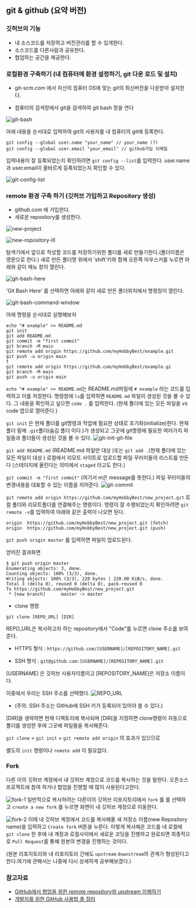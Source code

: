 ## git & github (요약 버전)

### 깃허브의 기능

- 내 소스코드를 저장하고 버전관리를 할 수 있게한다.
- 소스코드를 다른사람과 공유한다.
- 협업하는 공간을 제공한다.

### 로컬환경 구축하기 (내 컴퓨터에 환경 설정하기, git 다운 로드 및 설치)

- git-scm.com 에서 자신의 컴퓨터 OS에 맞는 git의 최신버전을 다운받아 설치한다.

- 컴퓨터의 검색창에서 git을 검색하여  git bash 창을 연다

![git-bash](/images/2022-12-20/2022-12-20-git-bash.png)

아래 내용을 순서대로 입력하여 git의 사용자를 내 컴퓨터의 git에 등록한다.

``` git
git config --global user.name "your_name" // your_name (?)
git config --global user.email "your_email" // github가입 이메일
```

입력내용이 잘 등록되었는지 확인하려면 `git config --list`를 입력한다.
user.name과 user.email이 올바르게 등록되었는지 확인할 수 있다.

![git-config-list](/images/2022-12-20/2022-12-20-git-config-list.png)

### remote 환경 구축 하기 (깃허브 가입하고 Repository 생성)

- github.com 에 가입한다.
- 새로운 repository를 생성한다.

![new-project](/images/2022-12-20/2022-12-18-new-project01.png)

![new-ropository-III](/images/2022-12-20/2022-12-18-new-ropository-III.png)

탐색기에서 앞으로 작성할 코드를 저장하기위한 폴더를 새로 만들기한다.(폴더이름은 영문으로 한다.)
새로 만든 폴더명 위에서 'shift'키와 함께 오른쪽 마우스키를 누르면 아래와 같이  메뉴 창이 열린다.

![git-bash-here](/images/2022-12-20/2022-12-20-git-bash-here.png)

 'Git Bash Here' 를 선택하면 아래와 같이 새로 만든 폴더위치에서 명령창이 열린다.

![git-bash-command-window](/images/2022-12-20/2022-12-20-git-bash-command-window.png)

아래 명령을 순서대로 실행해보자

``` git
echo "# example" >> README.md
git init
git add README.md
git commit -m "first commit"
git branch -M main
git remote add origin https://github.com/myHobbyBest/example.git
git push -u origin main
t
git remote add origin https://github.com/myHobbyBest/example.gi
git branch -M main
git push -u origin main
```

`echo "# example" >> README.md`는 README.md파일에 `# example` 라는 코드를 입력하고 이를 저장한다.
명령창에 `ls`를 입력하면 `README.md` 파일이 생성된 것을 볼 수 있다. 그 내용을 확인하고 싶으면 `code .` 를 입력한다. (현재 폴더에 있는 모든 파일을 vs code 앱으로 열어준다.)

`git init` 은 현재 폴더를 git명령과 작업에 필요한 상태로 초기화(initialize)한다.
현재 폴더 밑에 `.git`폴더(숨김 폴더 이다.)가 생성되고 그곳에 git명령에 필요한 여러가지 파일들과 폴더들이 생성된 것을 볼 수 있다.
![git-init-git-file](/images/2022-12-20/2022-12-20-git-init-git-file.png)

`git add README.md` (README.md 파일만 대상 )또는 `git add .`(현재 폴더에 있는 모든 파일이 대상 ) 로컬에서 리모트 사이트로 업로드할 파일 꾸러미들의 리스트를 만든다 (스테이지에 올린다는 의미에서 `staged` 라고도 한다.)

`git commit -m "first commit"` (여기서 m은 message를 뜻한다.) 파일 꾸러미들의 변경내용을 대표할 수 있는 이름을 지어준다.
![git-commit](/images/2022-12-20/2022-12-21-git-commit.png)

`git remote add origin https://github.com/myHobbyBest/new_project.git`
로컬 폴더와 리모트폴더를 연결해주는 명령이다.  명령이 잘 수행되었는지 확인하려면  `git remote -v`를 입력하여 아래와 같은 출력이 나오면 된다.

``` terminal
origin  https://github.com/myHobbyBest/new_project.git (fetch)
origin  https://github.com/myHobbyBest/new_project.git (push)
```

`git push origin master` 를 입력하면 파일이 업로드된다.

얻어진 결과화면

``` terminal
$ git push origin master
Enumerating objects: 3, done.
Counting objects: 100% (3/3), done.
Writing objects: 100% (3/3), 220 bytes | 220.00 KiB/s, done.
Total 3 (delta 0), reused 0 (delta 0), pack-reused 0
To https://github.com/myHobbyBest/new_project.git
 * [new branch]      master -> master
```

- clone 명령

`git clone [REPO_URL] [DIR]`

REPO_URL은 복사하고자 하는 repository에서 "Code"를 누르면 clone 주소를 보여준다.

- HTTPS 형식 : `https://github.com/[USERNAME]/[REPOSITORY_NAME].git`

- SSH 형식 : `git@github.com:[USERNAME]/[REPOSITORY_NAME].git`

[USERNAME] 은 깃허브 사용자이름이고 [REPOSITORY_NAME]은 저장소 이름이다.

이중에서 우리는 SSH 주소를 선택했다.
![REPO_URL](/images/2022-12-20/2022-12-21-repo-URL.png)

- (주의: SSH 주소는 GitHub에 SSH 키가 등록되어 있어야 쓸 수 있다.)

[DIR]을 생략하면 현재 디렉토리에 복사되며 [DIR[을 지정하면 clone명령이 자동으로 폴더를 생성한 후에 그곳에 파일들을 복사해준다.

`git clone` =  `git init` + `git remote add origin` 의 효과가 있으므로

별도의  `init` 명령이나  `remote add` 이 필요없다.

### Fork

다른 이의 깃허브 계정에서 내 깃허브 계정으로 코드를 복사하는 것을 말한다.
오픈소스 프로젝트에 참여 하거나 협업을 진행할 때 많이 사용된다고한다.

![fork-1](/images/2022-12-20/2022-12-22-fork-1.png)
일반적으로 복사하려는 다른이의 깃허브 리포지토리에서 `fork` 를 를 선택하고 `create a new fork` 를 누르면 화면이 내 깃허브 계정으로 이동한다.

![fork-2](/images/2022-12-20/2022-12-22-fork-2.png)
이때 내 깃허브 계정에서 코드를 복사해올 새 저장소 이름(new Repository name)을 입력하고 `Create fork` 버튼을 누른다.
이렇게 복사해온 코드를 내 로컬에 `git clone` 한 후에 내 계정과 로컬사이에서 새로운 코딩을 진행하고 완료되면 최종적으로 `Pull Request`를 통해 원본의 변경을 진행하는 것이다.

(원본 리포지토리와 내 리포지토리 간에도 `upstream` `downstream`의 관계가 형성된다고한다.여기에 관해서는 나중에 다시 상세하게 공부해보겠다.)

### 참고자료

- [GitHub에서 협업을 위한 remote repository와 upstream 이해하기](https://pers0n4.io/github-remote-repository-and-upstream/)
- [개발자를 위한 GitHub 사용법 총 정리](https://www.lainyzine.com/ko/article/summary-of-how-to-use-github-for-developers/)
